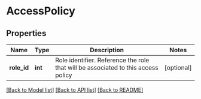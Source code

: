 # AccessPolicy

## Properties
Name | Type | Description | Notes
------------ | ------------- | ------------- | -------------
**role_id** | **int** | Role identifier. Reference the role that will be associated to this access policy | [optional] 

[[Back to Model list]](../README.md#documentation-for-models) [[Back to API list]](../README.md#documentation-for-api-endpoints) [[Back to README]](../README.md)


